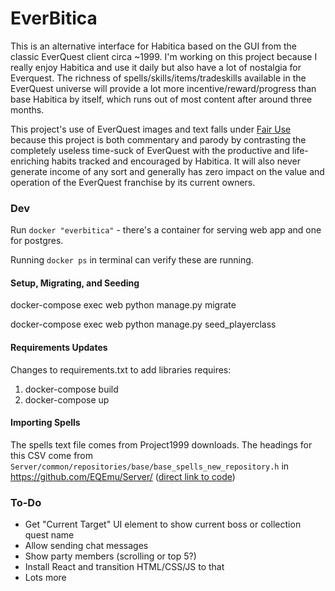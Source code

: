 # EverBitica

This is an alternative interface for Habitica based on the GUI from the classic EverQuest client circa ~1999. I'm working on this project because I really enjoy Habitica and use it daily but also have a lot of nostalgia for Everquest. The richness of spells/skills/items/tradeskills available in the EverQuest universe will provide a lot more incentive/reward/progress than base Habitica by itself, which runs out of most content after around three months. 

This project's use of EverQuest images and text falls under [Fair Use](https://en.wikipedia.org/wiki/Fair_use) because this project is both commentary and parody by contrasting the completely useless time-suck of EverQuest with the productive and life-enriching habits tracked and encouraged by Habitica. It will also never generate income of any sort and generally has zero impact on the value and operation of the EverQuest franchise by its current owners. 

### Dev

Run `docker "everbitica"` - there's a container for serving web app and one for postgres. 

Running `docker ps` in terminal can verify these are running. 


#### Setup, Migrating, and Seeding

docker-compose exec web python manage.py migrate

docker-compose exec web python manage.py seed_playerclass


#### Requirements Updates

Changes to requirements.txt to add libraries requires:

1. docker-compose build
2. docker-compose up


#### Importing Spells

The spells text file comes from Project1999 downloads. The headings for this CSV come from `Server/common/repositories/base/base_spells_new_repository.h` in https://github.com/EQEmu/Server/ ([direct link to code](https://github.com/EQEmu/Server/blob/82aa6a1587477e642e7ac44e7902f4568bb8563e/common/repositories/base/base_spells_new_repository.h#L19))

### To-Do

* Get "Current Target" UI element to show current boss or collection quest name
* Allow sending chat messages
* Show party members (scrolling or top 5?)
* Install React and transition HTML/CSS/JS to that
* Lots more
